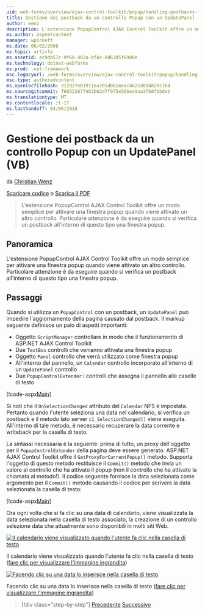 ```yaml
---
uid: web-forms/overview/ajax-control-toolkit/popup/handling-postbacks-from-a-popup-control-with-an-updatepanel-vb
title: Gestione dei postback da un controllo Popup con un UpdatePanel (VB) | Documenti Microsoft
author: wenz
description: L'estensione PopupControl AJAX Control Toolkit offre un modo semplice per attivare una finestra popup quando viene attivato un altro controllo. Particolare attenzione deve essere eseguita...
ms.author: aspnetcontent
manager: wpickett
ms.date: 06/02/2008
ms.topic: article
ms.assetid: ec9db57c-9f68-402a-bf4c-0d63d5f6908e
ms.technology: dotnet-webforms
ms.prod: .net-framework
msc.legacyurl: /web-forms/overview/ajax-control-toolkit/popup/handling-postbacks-from-a-popup-control-with-an-updatepanel-vb
msc.type: authoredcontent
ms.openlocfilehash: 312927e01911ea705d0614eac462cd034820c7b4
ms.sourcegitcommit: f8852267f463b62d7f975e56bea9aa3f68fbbdeb
ms.translationtype: MT
ms.contentlocale: it-IT
ms.lasthandoff: 04/06/2018
---
```

<a name="handling-postbacks-from-a-popup-control-with-an-updatepanel-vb"></a>Gestione dei postback da un controllo Popup con un UpdatePanel (VB)
====================
da [Christian Wenz](https://github.com/wenz)

[Scaricare codice](http://download.microsoft.com/download/9/3/f/93f8daea-bebd-4821-833b-95205389c7d0/PopupControl2.vb.zip) o [Scarica il PDF](http://download.microsoft.com/download/2/d/c/2dc10e34-6983-41d4-9c08-f78f5387d32b/popupcontrol2VB.pdf)

> L'estensione PopupControl AJAX Control Toolkit offre un modo semplice per attivare una finestra popup quando viene attivato un altro controllo. Particolare attenzione è da eseguire quando si verifica un postback all'interno di questo tipo una finestra popup.


## <a name="overview"></a>Panoramica

L'estensione PopupControl AJAX Control Toolkit offre un modo semplice per attivare una finestra popup quando viene attivato un altro controllo. Particolare attenzione è da eseguire quando si verifica un postback all'interno di questo tipo una finestra popup.

## <a name="steps"></a>Passaggi

Quando si utilizza un `PopupControl` con un postback, un `UpdatePanel` può impedire l'aggiornamento della pagina causato dal postback. Il markup seguente definisce un paio di aspetti importanti:

- Oggetto `ScriptManager` controllare in modo che il funzionamento di ASP.NET AJAX Control Toolkit
- Due `TextBox` controlli che verranno attivata una finestra popup
- Oggetto `Panel` controllo che verrà utilizzato come finestra popup
- All'interno del pannello, un `Calendar` controllo incorporato all'interno di un `UpdatePanel` controllo
- Due `PopupControlExtender` i controlli che assegna il pannello alle caselle di testo

[!code-aspx[Main](handling-postbacks-from-a-popup-control-with-an-updatepanel-vb/samples/sample1.aspx)]

Si noti che il `OnSelectionChanged` attributo del `Calendar` NFS è impostata. Pertanto quando l'utente seleziona una data nel calendario, si verifica un postback e il metodo lato server `c1_SelectionChanged()` viene eseguita. All'interno di tale metodo, è necessario recuperare la data corrente e writeback per la casella di testo.

La sintassi necessaria è la seguente: prima di tutto, un proxy dell'oggetto per il `PopupControlExtender` della pagina deve essere generato. ASP.NET AJAX Control Toolkit offre il `GetProxyForCurrentPopup()` metodo. Supporta l'oggetto di questo metodo restituisce il `Commit()` metodo che invia un valore al controllo che ha attivato il popup (non il controllo che ha attivato la chiamata al metodo!). Il codice seguente fornisce la data selezionata come argomento per il `Commit()` metodo causando il codice per scrivere la data selezionata la casella di testo:

[!code-aspx[Main](handling-postbacks-from-a-popup-control-with-an-updatepanel-vb/samples/sample2.aspx)]

Ora ogni volta che si fa clic su una data di calendario, viene visualizzata la data selezionata nella casella di testo associato, la creazione di un controllo selezione data che attualmente sono disponibili in molti siti Web.


[![Il calendario viene visualizzato quando l'utente fa clic nella casella di testo](handling-postbacks-from-a-popup-control-with-an-updatepanel-vb/_static/image2.png)](handling-postbacks-from-a-popup-control-with-an-updatepanel-vb/_static/image1.png)

Il calendario viene visualizzato quando l'utente fa clic nella casella di testo ([fare clic per visualizzare l'immagine ingrandita](handling-postbacks-from-a-popup-control-with-an-updatepanel-vb/_static/image3.png))


[![Facendo clic su una data lo inserisce nella casella di testo](handling-postbacks-from-a-popup-control-with-an-updatepanel-vb/_static/image5.png)](handling-postbacks-from-a-popup-control-with-an-updatepanel-vb/_static/image4.png)

Facendo clic su una data lo inserisce nella casella di testo ([fare clic per visualizzare l'immagine ingrandita](handling-postbacks-from-a-popup-control-with-an-updatepanel-vb/_static/image6.png))

> [!div class="step-by-step"]
> [Precedente](using-multiple-popup-controls-vb.md)
> [Successivo](handling-postbacks-from-a-popup-control-without-an-updatepanel-vb.md)
